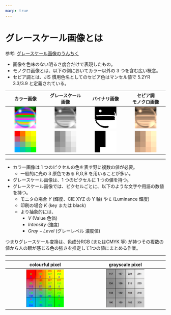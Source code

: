 ```yaml
---
marp: true
---
```


<!--
theme: default
size: 4:3
page_number: true
paginate: true
header: "2020年○月○日"
style: |

  section { font-size: 20px;}

  header {
    width: 100%;
    font-size: 20px;
    color: black;
    padding: 1px;
    top: 50px;
  }

  footer {
    width: 100%;
    font-size: 20px;
    color: black;
    text-align: right;
    padding: 15px;
  }

  h1 {
    font-size: 35;
    color: navy;
  }

  h2 {
    font-size: 30;
    color: navy;
  }

  h3 {
    font-size: 25;
    color: navy;
  }

  pre, code{
    font-size: 18px;
  }
-->

# グレースケール画像とは

参考: [グレースケール画像のうんちく](https://qiita.com/yoya/items/96c36b069e74398796f3)

- 画像を色味のない明るさ度合だけで表現したもの。
- モノクロ画像とは、以下の例においてカラー以外の 3 つを含む広い概念。
- セピア調とは、JIS 慣用色名としてのセピア色はマンセル値で 5.2YR 3.3/3.9 と定義されている。

| カラー画像                                                                                                                                                                          | グレースケール<br>画像                                                                                                                                                              | バイナリ画像                                                                                                                                                                                 | セピア調<br>モノクロ画像                                                                                                                                                            |
| ----------------------------------------------------------------------------------------------------------------------------------------------------------------------------------- | ----------------------------------------------------------------------------------------------------------------------------------------------------------------------------------- | -------------------------------------------------------------------------------------------------------------------------------------------------------------------------------------------- | ----------------------------------------------------------------------------------------------------------------------------------------------------------------------------------- |
| <div align="center"><img src="https://raw.githubusercontent.com/rurusasu/Diary/master/%E7%94%BB%E5%83%8F/1027/%E3%82%AB%E3%83%A9%E3%83%BC%E7%94%BB%E5%83%8F.png" width="60%"></div> | <div align="center"><img src="https://raw.githubusercontent.com/rurusasu/Diary/master/%E7%94%BB%E5%83%8F/1027/%E3%82%B0%E3%83%AC%E3%83%BC%E7%94%BB%E5%83%8F.png" width="60%"></div> | <div align="center"><img src="https://raw.githubusercontent.com/rurusasu/Diary/master/%E7%94%BB%E5%83%8F/1027/%E3%83%90%E3%82%A4%E3%83%8A%E3%83%AA%E7%94%BB%E5%83%8F.png" width="60%"></div> | <div align="center"><img src="https://raw.githubusercontent.com/rurusasu/Diary/master/%E7%94%BB%E5%83%8F/1027/%E3%82%BB%E3%83%94%E3%82%A2%E7%94%BB%E5%83%8F.png" width="60%"></div> |
| <div align="center"><img src="https://raw.githubusercontent.com/rurusasu/Diary/master/%E7%94%BB%E5%83%8F/1027/color_map_1.png" width="60%"></div>                                   | <div align="center"><img src="https://raw.githubusercontent.com/rurusasu/Diary/master/%E7%94%BB%E5%83%8F/1027/color_map_2.png" width="60%"></div>                                   | <div align="center"><img src="https://raw.githubusercontent.com/rurusasu/Diary/master/%E7%94%BB%E5%83%8F/1027/color_map_3.png" width="60%"></div>                                            | <div align="center"><img src="https://raw.githubusercontent.com/rurusasu/Diary/master/%E7%94%BB%E5%83%8F/1027/color_map_4.png" width="60%"></div>                                   |

---

- カラー画像は 1 つのピクセルの色を表す野に複数の値が必要。
  - 一般的に光の 3 原色である R,G,B を用いることが多い。
- グレースケール画像は、1 つのピクセルに 1 つの値を持つ。
- グレースケール画像では、ピクセルごとに、以下のような文字や用語の数値を持つ。
  - モニタの場合 $Y$ (輝度、CIE XYZ の Y 軸) や $L$ (Luminance 輝度)
  - 印刷の場合 $K$ (key または black)
  - より抽象的には、
    - $V$ (Value 色価)
    - $Intensity$ (強度)
    - $Gray-Level$ (グレーレベル 濃度値)

つまりグレースケール変換は、色成分RGB (またはCMYK 等) が持つその複数の値から人の眼が感じる色の強さを推定して1つの値にまとめる作業。


---

| colourful pixel                                                                                                                                        | grayscale pixel                                                                                                                                        |
| ------------------------------------------------------------------------------------------------------------------------------------------------------ | ------------------------------------------------------------------------------------------------------------------------------------------------------ |
| <div align="center"><img src="https://raw.githubusercontent.com/rurusasu/Diary/master/%E7%94%BB%E5%83%8F/1027/pixel%E5%80%A4_1.png" width="50%"></div> | <div align="center"><img src="https://raw.githubusercontent.com/rurusasu/Diary/master/%E7%94%BB%E5%83%8F/1027/pixel%E5%80%A4_2.png" width="50%"></div> |
